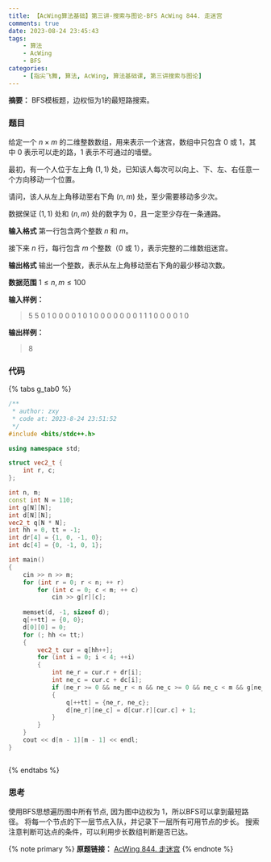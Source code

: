 ```yaml
---
title: 【AcWing算法基础】第三讲-搜索与图论-BFS AcWing 844. 走迷宫
comments: true
date: 2023-08-24 23:45:43
tags:
    - 算法
    - AcWing 
    - BFS
categories:
    - [指尖飞舞, 算法, AcWing, 算法基础课, 第三讲搜索与图论]
---
```

__摘要：__
BFS模板题，边权恒为1的最短路搜索。
<!-- more -->

### 题目
给定一个 $n \times m$ 的二维整数数组，用来表示一个迷宫，数组中只包含 $0$ 或 $1$，其中 $0$ 表示可以走的路，$1$ 表示不可通过的墙壁。

最初，有一个人位于左上角 $(1,1)$ 处，已知该人每次可以向上、下、左、右任意一个方向移动一个位置。

请问，该人从左上角移动至右下角 $(n,m)$ 处，至少需要移动多少次。

数据保证 $(1,1)$ 处和 $(n,m)$ 处的数字为 $0$，且一定至少存在一条通路。

__输入格式__
第一行包含两个整数 $n$ 和 $m$。

接下来 $n$ 行，每行包含 $m$ 个整数（$0$ 或 $1$），表示完整的二维数组迷宫。

__输出格式__
输出一个整数，表示从左上角移动至右下角的最少移动次数。

__数据范围__
$1≤n,m≤100$

__输入样例：__
> 5 5
> 0 1 0 0 0
> 0 1 0 1 0
> 0 0 0 0 0
> 0 1 1 1 0
> 0 0 0 1 0

__输出样例：__
> 8

### 代码

{% tabs g_tab0 %}
<!-- tab C++ -->
```c++
/**
 * author: zxy
 * code at: 2023-8-24 23:51:52
 */
#include <bits/stdc++.h>

using namespace std;

struct vec2_t {
    int r, c;
};

int n, m;
const int N = 110;
int g[N][N];
int d[N][N];
vec2_t q[N * N];
int hh = 0, tt = -1;
int dr[4] = {1, 0, -1, 0};
int dc[4] = {0, -1, 0, 1};

int main()
{
    cin >> n >> m;
    for (int r = 0; r < n; ++ r)
        for (int c = 0; c < m; ++ c)
            cin >> g[r][c];
    
    memset(d, -1, sizeof d);
    q[++tt] = {0, 0};
    d[0][0] = 0;
    for (; hh <= tt;)
    {
        vec2_t cur = q[hh++];
        for (int i = 0; i < 4; ++i)
        {
            int ne_r = cur.r + dr[i];
            int ne_c = cur.c + dc[i];
            if (ne_r >= 0 && ne_r < n && ne_c >= 0 && ne_c < m && g[ne_r][ne_c] == 0 && d[ne_r][ne_c] == -1)
            {
                q[++tt] = {ne_r, ne_c};
                d[ne_r][ne_c] = d[cur.r][cur.c] + 1;                
            }
        }
    }
    cout << d[n - 1][m - 1] << endl;
}
```
<!-- endtab -->

<!-- tab Java -->
```java

```
<!-- endtab -->
{% endtabs %}

### 思考
使用BFS思想遍历图中所有节点, 因为图中边权为 $1$，所以BFS可以拿到最短路径。
将每一个节点的下一层节点入队，并记录下一层所有可用节点的步长。
搜索注意判断可达点的条件，可以利用步长数组判断是否已达。

{% note primary %}
__原题链接：__ [AcWing 844. 走迷宫](https://www.acwing.com/problem/content/description/846/)
{% endnote %}